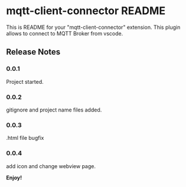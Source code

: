 
# mqtt-client-connector README

This is README for your "mqtt-client-connector" extension. This plugin allows to connect to MQTT Broker from vscode.

## Release Notes

### 0.0.1

Project started.

### 0.0.2

gitignore and project name files added.

### 0.0.3

.html file bugfix

### 0.0.4

add icon and change webview page.

**Enjoy!**
